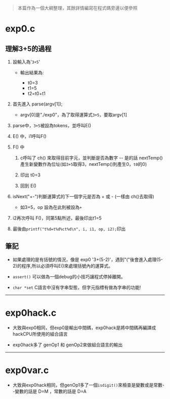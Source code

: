 > 本篇作為一個大綱整理，其餘詳情編寫在程式碼旁邊以便參照

# exp0.c

## 理解3+5的過程

1. 設輸入為'`3+5`'

   * 輸出結果為:
   
      * t0=3
      * t1=5
      * t2=t0+t1

2. 首先進入  parse(argv[1]);

    * argv[0]是"./exp0"，為了取得運算式`3+5`，要取argv[1]

3. parse中，`3+5`被設為tokens，並呼叫E()

4. E() 中，i1呼叫F()

5. F() 中

    1. c呼叫了 ch() 來取得目前字元，並判斷是否為數字 -- 是的話 nextTemp()產生新變數作為位址(如`3+5`取得3，nextTemp()則產生0，`t0`的0)
  
    2. 印出 t0=3
  
    3. 回到 E()
  
6. isNext("+-")判斷運算式的下一個字元是否為 + 或 - (一樣由 ch()去取得)

    * 如3+5，op 設為在此則被設為`+`
  
7. i2再次呼叫 F()，同第5點所述，最後印出t1=5

8. 最後由`printf("t%d=t%d%ct%d\n", i, i1, op, i2);`印出

## 筆記

* 如果處理的是有括號的情況，像是 exp0 '3+(5-2)'，遇到"("後會進入處理(5-2)的程序,所以必須呼叫E()來處理括號內的運算式。

* `assert()` 可以做為一個debug的小技巧讓程式停掉離開。

* `char *set` C語言中沒有字串型態，但字元指標有做為字串的功能!

***

# exp0hack.c

* 大致與exp0相同，但exp0是輸出中間碼，exp0hack是將中間碼再編譯成hackCPU所使用的組合語言

* exp0hack多了 genOp1 和 genOp2來做組合語言的輸出

***

# exp0var.c

* 大致與exp0hack相同，但genOp1多了一個`isdigit()`來檢查是變數或是常數--變數的話是 D=M ，常數的話是 D=A

